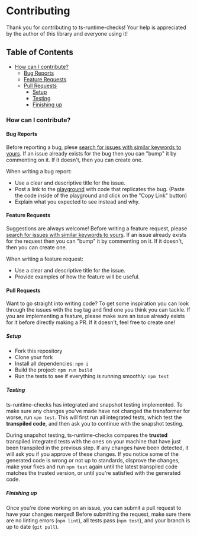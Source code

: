 
# Contributing

Thank you for contributing to ts-runtime-checks! Your help is appreciated by the author of this library and everyone using it!

## Table of Contents

- [How can I contribute?](#how-can-i-contribute)
    - [Bug Reports](#bug-reports)
    - [Feature Requests](#feature-requests)
    - [Pull Requests](#pull-requests)
        - [Setup](#setup)
        - [Testing](#testing)
        - [Finishing up](#finishing-up)

### How can I contribute?

#### Bug Reports

Before reporting a bug, plese [search for issues with similar keywords to yours](https://github.com/GoogleFeud/ts-runtime-checks/issues?q=is%3Aissue+is%3Aopen). If an issue already exists for the bug then you can "bump" it by commenting on it. If it doesn't, then you can create one.

When writing a bug report:

- Use a clear and descriptive title for the issue.
- Post a link to the [playground](https://googlefeud.github.io/ts-runtime-checks/) with code that replicates the bug. (Paste the code inside of the playground and click on the "Copy Link" button)
- Explain what you expected to see instead and why.

#### Feature Requests

Suggestions are always welcome! Before writing a feature request, please [search for issues with similar keywords to yours](https://github.com/GoogleFeud/ts-runtime-checks/issues?q=is%3Aissue+is%3Aopen). If an issue already exists for the request then you can "bump" it by commenting on it. If it doesn't, then you can create one.

When writing a feature request:

- Use a clear and descriptive title for the issue.
- Provide examples of how the feature will be useful.

#### Pull Requests

Want to go straight into writing code? To get some inspiration you can look through the issues with the `bug` tag and find one you think you can tackle. If you are implementing a feature, please make sure an issue already exists for it before directly making a PR. If it doesn't, feel free to create one!

##### Setup

- Fork this repository
- Clone your fork
- Install all dependencies: `npm i`
- Build the project: `npm run build`
- Run the tests to see if everything is running smoothly: `npm test`

##### Testing

ts-runtime-checks has integrated and snapshot testing implemented. To make sure any changes you've made have not changed the transformer for worse, run `npm test`. This will first run all integrated tests, which test the **transpiled code**, and then ask you to continue with the snapshot testing. 

During snapshot testing, ts-runtime-checks compares the **trusted** transpiled integrated tests with the ones on your machine that have just been transpiled in the previous step. If any changes have been detected, it will ask you if you approve of these changes. If you notice some of the generated code is wrong or not up to standards, disprove the changes, make your fixes and run `npm test` again until the latest transpiled code matches the trusted version, or until you're satisfied with the generated code.

##### Finishing up

Once you're done working on an issue, you can submit a pull request to have your changes merged! Before submitting the request, make sure there are no linting errors (`npm lint`), all tests pass (`npm test`), and your branch is up to date (`git pull`).